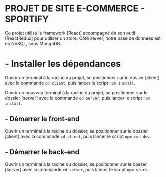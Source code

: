 # PROJET DE SITE E-COMMERCE - SPORTIFY

Ce projet utilise le framework [React] accompagné de son outil [ReactRedux] pour utiliser un store.
Côté server, notre base de données est en NoSQL, sous MongoDB.

# - Installer les dépendances

Ouvrir un terminal à la racine du projet, se positionner sur le dosser [client] avec la commande `cd client`,
puis lancer le script `npm install`.

Ouvrir un nouveau terminal à la racine du projet, se positionner sur le dossier [server] avec la commande `cd server`,
puis lancer le script `npm install`.

## - Démarrer le front-end

Ouvrir un terminal à la racine du dossier, se positionner sur le dossier [client] avec la commande `cd client`,
puis lancer le script `npm run dev`.

## - Démarrer le back-end

Ouvrir un terminal à la racine du dossier, se positionner sur le dosser [server] avec la commande `cd server`,
puis lancer le script `npm start`.
